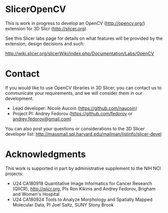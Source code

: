 # SlicerOpenCV

This is work in progress to develop an OpenCV (http://opencv.org/) extension 
for 3D Slicr (http://slicer.org).

See this Slicer labs page for details on what features will be provided by the
extension, design decisions and such:

http://wiki.slicer.org/slicerWiki/index.php/Documentation/Labs/OpenCV

# Contact

If you would like to use OpenCV libraries in 3D Slicer, you can contact us to
communicate your requirements, and we will consider them in our development.

* Lead developer: Nicole Aucoin (https://github.com/naucoin)
* Project PI: Andrey Fedorov (https://github.com/fedorov or
  andrey.fedorov@gmail.com)

You can also post your questions or considerations to the 3D Slicer developer
list: http://massmail.spl.harvard.edu/mailman/listinfo/slicer-devel

# Acknowledgments

This work is supported in part by administrative supplement to the NIH NCI
projects:

* U24 CA180918 Quantitative Image Informatics for Cancer Research
(QIICR), http://qiicr.org, PIs Ron Kikinis and Andrey Fedorov, Brigham and
Women's Hospital
* U24 CA180924 Tools to Analyze Morphology and Spatially Mapped Molecular Data,
  PI Joel Saltz, SUNY Stony Brook
